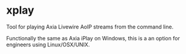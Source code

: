 xplay
=====

Tool for playing Axia Livewire AoIP streams from the command line.

Functionally the same as Axia iPlay on Windows, this is a an option for engineers using Linux/OSX/UNIX.

